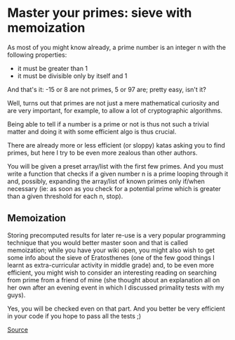 # Master your primes: sieve with memoization

As most of you might know already, a prime number is an integer n with the
following properties:

*   it must be greater than 1
*   it must be divisible only by itself and 1

And that's it: -15 or 8 are not primes, 5 or 97 are; pretty easy, isn't it?

Well, turns out that primes are not just a mere mathematical curiosity and
are very important, for example, to allow a lot of cryptographic algorithms.

Being able to tell if a number is a prime or not is thus not such a trivial
matter and doing it with some efficient algo is thus crucial.

There are already more or less efficient (or sloppy) katas asking you to find
primes, but here I try to be even more zealous than other authors.

You will be given a preset array/list with the first few primes. And you must
write a function that checks if a given number n is a prime looping through it
and, possibly, expanding the array/list of known primes only if/when necessary
(ie: as soon as you check for a potential prime which is greater than a given
threshold for each n, stop).

## Memoization

Storing precomputed results for later re-use is a very popular programming
technique that you would better master soon and that is called memoization;
while you have your wiki open, you might also wish to get some info about the
sieve of Eratosthenes (one of the few good things I learnt as extra-curricular
activity in middle grade) and, to be even more efficient, you might wish to
consider an interesting reading on searching from prime from a friend of mine
(she thought about an explanation all on her own after an evening event in
which I discussed primality tests with my guys).

Yes, you will be checked even on that part. And you better be very efficient
in your code if you hope to pass all the tests ;)

[Source](https://www.codewars.com/kata/58603c898989d15e9e000475)